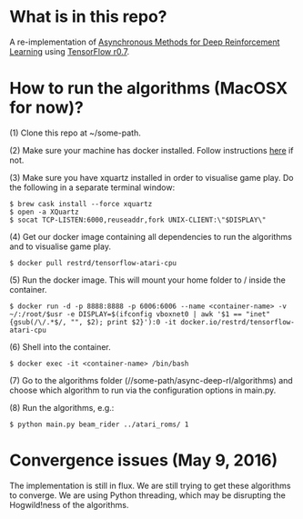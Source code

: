 # What is in this repo?
A re-implementation of [Asynchronous Methods for Deep Reinforcement Learning](https://arxiv.org/abs/1602.01783) using [TensorFlow r0.7](https://www.tensorflow.org/).

# How to run the algorithms (MacOSX for now)?
(1) Clone this repo at ~/some-path.

(2) Make sure your machine has docker installed. Follow instructions [here](https://docs.docker.com/engine/installation/#install-docker-engine) if not.

(3) Make sure you have xquartz installed in order to visualise game play. Do the following in a separate terminal window:
```
$ brew cask install --force xquartz
$ open -a XQuartz
$ socat TCP-LISTEN:6000,reuseaddr,fork UNIX-CLIENT:\"$DISPLAY\"
```

(4) Get our docker image containing all dependencies to run the algorithms and to visualise game play.
```shell
$ docker pull restrd/tensorflow-atari-cpu
```

(5) Run the docker image. This will mount your home folder to /<username> inside the container.
```shell
$ docker run -d -p 8888:8888 -p 6006:6006 --name <container-name> -v ~/:/root/$usr -e DISPLAY=$(ifconfig vboxnet0 | awk '$1 == "inet" {gsub(/\/.*$/, "", $2); print $2}'):0 -it docker.io/restrd/tensorflow-atari-cpu
```

(6) Shell into the container.
```
$ docker exec -it <container-name> /bin/bash
```

(7) Go to the algorithms folder (/<username>/some-path/async-deep-rl/algorithms) and choose which algorithm to run via the configuration options in main.py.

(8) Run the algorithms, e.g.:
```shell
$ python main.py beam_rider ../atari_roms/ 1
```

# Convergence issues (May 9, 2016)
The implementation is still in flux. We are still trying to get these algorithms to converge. We are using Python threading, which may be disrupting the Hogwild!ness of the algorithms.